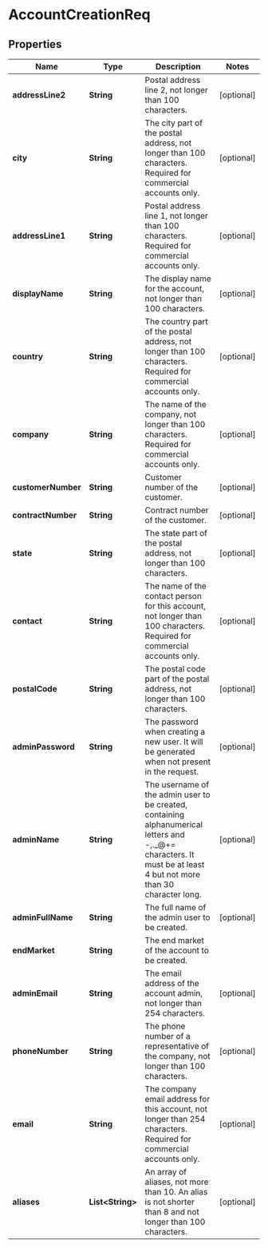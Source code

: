 
# AccountCreationReq

## Properties
Name | Type | Description | Notes
------------ | ------------- | ------------- | -------------
**addressLine2** | **String** | Postal address line 2, not longer than 100 characters. |  [optional]
**city** | **String** | The city part of the postal address, not longer than 100 characters. Required for commercial accounts only. |  [optional]
**addressLine1** | **String** | Postal address line 1, not longer than 100 characters. Required for commercial accounts only. |  [optional]
**displayName** | **String** | The display name for the account, not longer than 100 characters. |  [optional]
**country** | **String** | The country part of the postal address, not longer than 100 characters. Required for commercial accounts only. |  [optional]
**company** | **String** | The name of the company, not longer than 100 characters. Required for commercial accounts only. |  [optional]
**customerNumber** | **String** | Customer number of the customer. |  [optional]
**contractNumber** | **String** | Contract number of the customer. |  [optional]
**state** | **String** | The state part of the postal address, not longer than 100 characters. |  [optional]
**contact** | **String** | The name of the contact person for this account, not longer than 100 characters. Required for commercial accounts only. |  [optional]
**postalCode** | **String** | The postal code part of the postal address, not longer than 100 characters. |  [optional]
**adminPassword** | **String** | The password when creating a new user. It will be generated when not present in the request. |  [optional]
**adminName** | **String** | The username of the admin user to be created, containing alphanumerical letters and -,._@+&#x3D; characters. It must be at least 4 but not more than 30 character long. |  [optional]
**adminFullName** | **String** | The full name of the admin user to be created. |  [optional]
**endMarket** | **String** | The end market of the account to be created. | 
**adminEmail** | **String** | The email address of the account admin, not longer than 254 characters. |  [optional]
**phoneNumber** | **String** | The phone number of a representative of the company, not longer than 100 characters. |  [optional]
**email** | **String** | The company email address for this account, not longer than 254 characters. Required for commercial accounts only. |  [optional]
**aliases** | **List&lt;String&gt;** | An array of aliases, not more than 10. An alias is not shorter than 8 and not longer than 100 characters. |  [optional]



